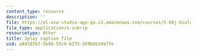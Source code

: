 ```yaml
---
content_type: resource
description: ''
file: https://ol-ocw-studio-app-qa.s3.amazonaws.com/courses/5-08j-biological-chemistry-ii-spring-2016/a8458fb75b9855c9b275569b6b34b7fe_046HoQGN5F4.vtt
file_type: application/x-subrip
resourcetype: Other
title: 3play caption file
uid: a8458fb7-5b98-55c9-b275-569b6b34b7fe
---
```

